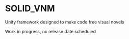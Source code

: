# SOLID_VNM
Unity framework designed to make code free visual novels

Work in progress, no release date scheduled
